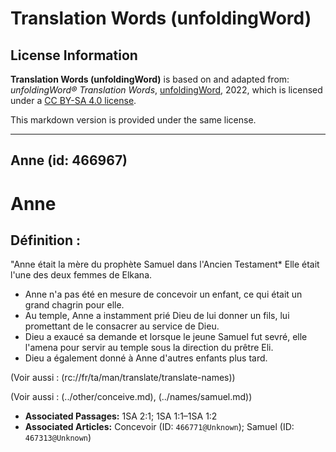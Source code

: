 # Translation Words (unfoldingWord)

## License Information

**Translation Words (unfoldingWord)** is based on and adapted from: _unfoldingWord® Translation Words_, [unfoldingWord](https://unfoldingword.org/utw), 2022, which is licensed under a [CC BY-SA 4.0 license](https://creativecommons.org/licenses/by-sa/4.0/legalcode.en).

This markdown version is provided under the same license.



--------------------------------

## Anne (id: 466967)

Anne
====

Définition :
------------

"Anne était la mère du prophète Samuel dans l'Ancien Testament\* Elle était l'une des deux femmes de Elkana.

* Anne n'a pas été en mesure de concevoir un enfant, ce qui était un grand chagrin pour elle.
* Au temple, Anne a instamment prié Dieu de lui donner un fils, lui promettant de le consacrer au service de Dieu.
* Dieu a exaucé sa demande et lorsque le jeune Samuel fut sevré, elle l'amena pour servir au temple sous la direction du prêtre Eli.
* Dieu a également donné à Anne d'autres enfants plus tard.

(Voir aussi : (rc://fr/ta/man/translate/translate\-names))

(Voir aussi : (../other/conceive.md), (../names/samuel.md))

* **Associated Passages:** 1SA 2:1; 1SA 1:1–1SA 1:2
* **Associated Articles:** Concevoir  (ID: `466771@Unknown`); Samuel (ID: `467313@Unknown`)

